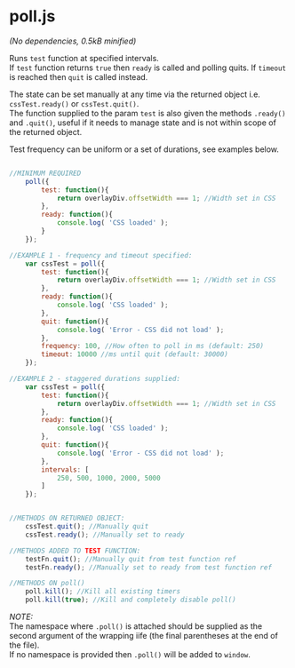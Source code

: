 poll.js
=======

*(No dependencies, 0.5kB minified)*  

Runs `test` function at specified intervals.  
If `test` function returns `true` then `ready` is called and polling quits. If `timeout` is reached then `quit` is called instead.   

The state can be set manually at any time via the returned object i.e. `cssTest.ready()` or `cssTest.quit()`.  
The function supplied to the param `test` is also given the methods `.ready()` and `.quit()`, useful if it needs to manage state and is not within scope of the returned object.  

Test frequency can be uniform or a set of durations, see examples below.  


```javascript

//MINIMUM REQUIRED
	poll({
		test: function(){
			return overlayDiv.offsetWidth === 1; //Width set in CSS
		},
		ready: function(){
			console.log( 'CSS loaded' );
		}
	});

//EXAMPLE 1 - frequency and timeout specified:
	var cssTest = poll({
		test: function(){
			return overlayDiv.offsetWidth === 1; //Width set in CSS
		},
		ready: function(){
			console.log( 'CSS loaded' );
		},
		quit: function(){
			console.log( 'Error - CSS did not load' ); 
		},
		frequency: 100, //How often to poll in ms (default: 250)
		timeout: 10000 //ms until quit (default: 30000)
	});

//EXAMPLE 2 - staggered durations supplied:
	var cssTest = poll({
		test: function(){
			return overlayDiv.offsetWidth === 1; //Width set in CSS
		},
		ready: function(){
			console.log( 'CSS loaded' );
		},
		quit: function(){
			console.log( 'Error - CSS did not load' ); 
		},
		intervals: [
			250, 500, 1000, 2000, 5000
		]
	});


//METHODS ON RETURNED OBJECT:
	cssTest.quit(); //Manually quit
	cssTest.ready(); //Manually set to ready

//METHODS ADDED TO TEST FUNCTION:
	testFn.quit(); //Manually quit from test function ref
	testFn.ready(); //Manually set to ready from test function ref

//METHODS ON poll()
	poll.kill(); //Kill all existing timers
	poll.kill(true); //Kill and completely disable poll()

```

*NOTE:*  
The namespace where `.poll()` is attached should be supplied as the second argument of the wrapping iife (the final parentheses at the end of the file).   
If no namespace is provided then `.poll()` will be added to `window`.